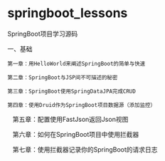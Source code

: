 # springboot_lessons
SpringBoot项目学习源码

一、基础

    第一章：用HelloWorld来阐述SpringBoot的简单与快速
    
    第二章：SpringBoot与JSP间不可描述的秘密
    
    第三章：SpringBoot使用SpringDataJPA完成CRUD
    
    第四章：使用Druid作为SpringBoot项目数据源（添加监控） 
    
    第五章：配置使用FastJson返回Json视图
    
    第六章：如何在SpringBoot项目中使用拦截器
    
    第七章：使用拦截器记录你的SpringBoot的请求日志
    
